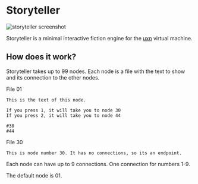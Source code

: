 # Storyteller

![storyteller screenshot](https://user-images.githubusercontent.com/15270736/138777610-ec3f7c10-bb26-45b6-84f4-26864bdeab23.jpg)

Storyteller is a minimal interactive fiction engine for the [uxn](https://wiki.xxiivv.com/site/uxn.html) virtual machine.

## How does it work?

Storyteller takes up to 99 nodes. Each node is a file with the text to show and its connection to the other nodes. 

File 01

```
This is the text of this node. 

If you press 1, it will take you to node 30
If you press 2, it will take you to node 44

#30
#44
```

File 30

```
This is node number 30. It has no connections, so its an endpoint.
```

Each node can have up to 9 connections. One connection for numbers 1-9.

The default node is 01.
